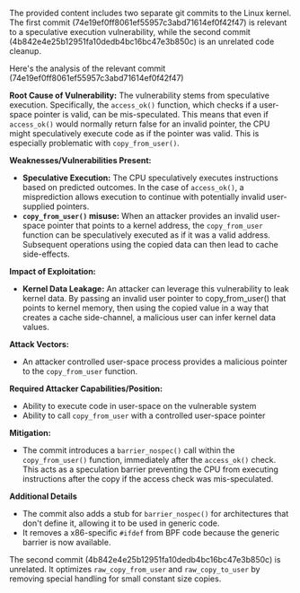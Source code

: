 The provided content includes two separate git commits to the Linux kernel. The first commit (74e19ef0ff8061ef55957c3abd71614ef0f42f47) is relevant to a speculative execution vulnerability, while the second commit (4b842e4e25b12951fa10dedb4bc16bc47e3b850c) is an unrelated code cleanup.

Here's the analysis of the relevant commit (74e19ef0ff8061ef55957c3abd71614ef0f42f47)

**Root Cause of Vulnerability:**
The vulnerability stems from speculative execution. Specifically, the `access_ok()` function, which checks if a user-space pointer is valid, can be mis-speculated. This means that even if `access_ok()` would normally return false for an invalid pointer, the CPU might speculatively execute code as if the pointer was valid. This is especially problematic with `copy_from_user()`.

**Weaknesses/Vulnerabilities Present:**
- **Speculative Execution:** The CPU speculatively executes instructions based on predicted outcomes. In the case of `access_ok()`, a misprediction allows execution to continue with potentially invalid user-supplied pointers.
- **`copy_from_user()` misuse:** When an attacker provides an invalid user-space pointer that points to a kernel address, the `copy_from_user` function can be speculatively executed as if it was a valid address. Subsequent operations using the copied data can then lead to cache side-effects.

**Impact of Exploitation:**
- **Kernel Data Leakage:** An attacker can leverage this vulnerability to leak kernel data. By passing an invalid user pointer to copy\_from\_user() that points to kernel memory, then using the copied value in a way that creates a cache side-channel, a malicious user can infer kernel data values.

**Attack Vectors:**
- An attacker controlled user-space process provides a malicious pointer to the `copy_from_user` function.

**Required Attacker Capabilities/Position:**
- Ability to execute code in user-space on the vulnerable system
- Ability to call `copy_from_user` with a controlled user-space pointer

**Mitigation:**
- The commit introduces a `barrier_nospec()` call within the `copy_from_user()` function, immediately after the `access_ok()` check. This acts as a speculation barrier preventing the CPU from executing instructions after the copy if the access check was mis-speculated.

**Additional Details**
- The commit also adds a stub for `barrier_nospec()` for architectures that don't define it, allowing it to be used in generic code.
- It removes a x86-specific `#ifdef` from BPF code because the generic barrier is now available.

The second commit (4b842e4e25b12951fa10dedb4bc16bc47e3b850c) is unrelated. It optimizes `raw_copy_from_user` and `raw_copy_to_user` by removing special handling for small constant size copies.